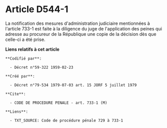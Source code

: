 # Article D544-1

La notification des mesures d'administration judiciaire mentionnées à l'article 733-1 est faite à la diligence du juge de
l'application des peines qui adresse au procureur de la République une copie de la décision dès que celle-ci a été prise.

**Liens relatifs à cet article**

	**Codifié par**:

	  - Décret n°59-322 1959-02-23

	**Créé par**:

	  - Décret n°79-534 1979-07-03 art. 15 JORF 5 juillet 1979

	**Cite**:

	  - CODE DE PROCEDURE PENALE - art. 733-1 (M)

	**Liens**:

	  - TXT_SOURCE: Code de procédure pénale 729 à 733-1
